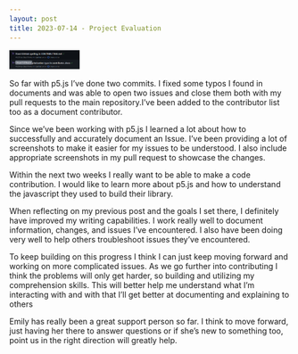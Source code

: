 ```yaml
---
layout: post
title: 2023-07-14 - Project Evaluation
---
```


<img src="/images/MergedPR.png" width="25%"/>

So far with p5.js I’ve done two commits. I fixed some typos I found in documents and was able to open two issues and close them both with my pull requests to the main repository.I’ve been added to the contributor list too as a document contributor.

Since we’ve been working with p5.js I learned a lot about how to successfully and accurately document an Issue. I’ve been providing a lot of screenshots to make it easier for my issues to be understood. I also include appropriate screenshots in my pull request to showcase the changes. 

Within the next two weeks I really want to be able to make a code contribution. I would like to learn more about p5.js and how to understand the javascript they used to build their library. 


When reflecting on my previous post and the goals I set there, I definitely have improved my writing capabilities. I work really well to document information, changes, and issues I’ve encountered.
I also have been doing very well to help others troubleshoot issues they’ve encountered. 

To keep building on this progress I think I can just keep moving forward and working on more complicated issues.
As we go further into contributing I think the problems will only get harder, so building and utilizing my comprehension skills.
This will better help me understand what I’m interacting with and with that I’ll get better at documenting and explaining to others

Emily has really been a great support person so far. I think to move forward, just having her there to answer questions or if she’s new to something too, point us in the right direction will greatly help.
